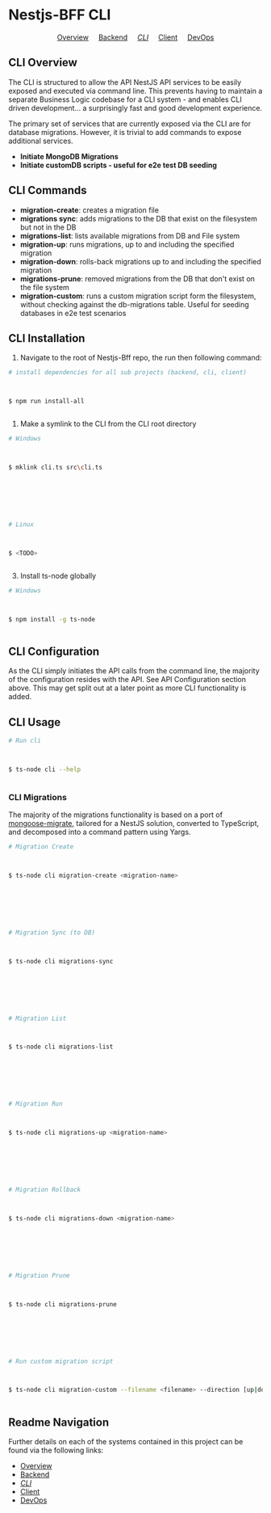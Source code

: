 # Nestjs-BFF CLI

<p align="center">
  <a href="../README.md">Overview</a>
  &nbsp;&nbsp;&nbsp;
	<a href="../backend/README.md">Backend</a>
  &nbsp;&nbsp;&nbsp;
	<i><a href="README.md">CLI</a></i>
  &nbsp;&nbsp;&nbsp;
	<a href="../client/README.md">Client</a>
  &nbsp;&nbsp;&nbsp;
	<a href="../devops/README.md">DevOps</a>
</p>

## CLI Overview

The CLI is structured to allow the API NestJS API services to be easily exposed and executed via command line. This prevents having to maintain a separate Business Logic codebase for a CLI system - and enables CLI driven development... a surprisingly fast and good development experience.

The primary set of services that are currently exposed via the CLI are for database migrations. However, it is trivial to add commands to expose additional services.

- **Initiate MongoDB Migrations**
- **Initiate customDB scripts - useful for e2e test DB seeding**

## CLI Commands

- **migration-create**: creates a migration file
- **migrations sync**: adds migrations to the DB that exist on the filesystem but not in the DB
- **migrations-list**: lists available migrations from DB and File system
- **migration-up**: runs migrations, up to and including the specified migration
- **migration-down**: rolls-back migrations up to and including the specified migration
- **migrations-prune**: removed migrations from the DB that don't exist on the file system
- **migration-custom**: runs a custom migration script form the filesystem, without checking against the db-migrations table. Useful for seeding databases in e2e test scenarios

## CLI Installation

1.  Navigate to the root of Nestjs-Bff repo, the run then following command:

```bash
# install dependencies for all sub projects (backend, cli, client)



$ npm run install-all



```

1.  Make a symlink to the CLI from the CLI root directory

```bash
# Windows



$ mklink cli.ts src\cli.ts







# Linux



$ <TODO>



```

3.  Install ts-node globally

```bash
# Windows



$ npm install -g ts-node



```

## CLI Configuration

As the CLI simply initiates the API calls from the command line, the majority of the configuration resides with the API. See API Configuration section above. This may get split out at a later point as more CLI functionality is added.

## CLI Usage

```bash
# Run cli



$ ts-node cli --help



```

### CLI Migrations

The majority of the migrations functionality is based on a port of [mongoose-migrate](https://github.com/balmasi/migrate-mongoose), tailored for a NestJS solution, converted to TypeScript, and decomposed into a command pattern using Yargs.

```bash
# Migration Create



$ ts-node cli migration-create <migration-name>







# Migration Sync (to DB)



$ ts-node cli migrations-sync







# Migration List



$ ts-node cli migrations-list







# Migration Run



$ ts-node cli migrations-up <migration-name>







# Migration Rollback



$ ts-node cli migrations-down <migration-name>







# Migration Prune



$ ts-node cli migrations-prune







# Run custom migration script



$ ts-node cli migration-custom --filename <filename> --direction [up|down]



```

## Readme Navigation

Further details on each of the systems contained in this project can be found via the following links:

- [Overview](../README.md)
- [Backend](../backend/README.md)
- _[CLI](README.md)_
- [Client](../client/README.md)
- [DevOps](../devops/README.md)

